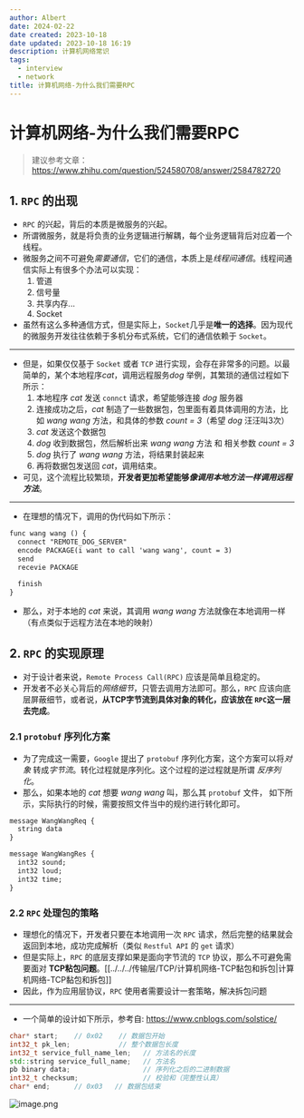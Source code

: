 ```yaml
---
author: Albert
date: 2024-02-22
date created: 2023-10-18
date updated: 2023-10-18 16:19
description: 计算机网络常识
tags:
  - interview
  - network
title: 计算机网络-为什么我们需要RPC
---
```


# 计算机网络-为什么我们需要RPC

> 建议参考文章：
> https://www.zhihu.com/question/524580708/answer/2584782720

## 1. `RPC` 的出现

- `RPC` 的兴起，背后的本质是微服务的兴起。
- 所谓微服务，就是将负责的业务逻辑进行解耦，每个业务逻辑背后对应着一个线程。
- 微服务之间不可避免*需要通信*，它们的通信，本质上是*线程间通信*。线程间通信实际上有很多个办法可以实现：
  1. 管道
  2. 信号量
  3. 共享内存...
  4. Socket
- 虽然有这么多种通信方式，但是实际上，`Socket`几乎是**唯一的选择**。因为现代的微服务开发往往依赖于多机分布式系统，它们的通信依赖于 `Socket`。

---

- 但是，如果仅仅基于 `Socket` 或者 `TCP` 进行实现，会存在非常多的问题。以最简单的，某个本地程序*cat*，调用远程服务*dog* 举例，其繁琐的通信过程如下所示：
  1. 本地程序 *cat* 发送 `connct` 请求，希望能够连接 *dog* 服务器
  2. 连接成功之后，*cat* 制造了一些数据包，包里面有着具体调用的方法，比如 *wang wang* 方法，和具体的参数 *count = 3*（希望 *dog* 汪汪叫3次）
  3. *cat* 发送这个数据包
  4. *dog* 收到数据包，然后解析出来 *wang wang* 方法 和 相关参数 *count = 3*
  5. *dog* 执行了 *wang wang* 方法，将结果封装起来
  6. 再将数据包发送回 *cat*，调用结束。
- 可见，这个流程比较繁琐，**开发者更加希望能够*像调用本地方法一样调用远程方法***。

---

- 在理想的情况下，调用的伪代码如下所示：

```txt
func wang wang () {
  connect "REMOTE_DOG_SERVER"
  encode PACKAGE(i want to call 'wang wang', count = 3)
  send
  recevie PACKAGE

  finish
}
```

- 那么，对于本地的 *cat* 来说，其调用 *wang wang* 方法就像在本地调用一样（有点类似于远程方法在本地的映射） 

## 2. `RPC` 的实现原理

- 对于设计者来说，`Remote Process Call(RPC)` 应该是简单且稳定的。
- 开发者不必关心背后的*网络细节*，只管去调用方法即可。那么，`RPC` 应该向底层屏蔽细节，或者说，**从TCP字节流到具体对象的转化，应该放在 `RPC`这一层去完成**。

### 2.1 `protobuf` 序列化方案

- 为了完成这一需要，`Google` 提出了 `protobuf` 序列化方案，这个方案可以将*对象* 转成*字节流*。转化过程就是序列化。这个过程的逆过程就是所谓 *反序列化*。
- 那么，如果本地的 *cat* 想要 *wang wang* 叫，那么其 `protobuf` 文件， 如下所示，实际执行的时候，需要按照文件当中的规约进行转化即可。

```txt
message WangWangReq {
  string data
}

message WangWangRes {
  int32 sound;
  int32 loud;
  int32 time;
}
```

### 2.2 `RPC` 处理包的策略

- 理想化的情况下，开发者只要在本地调用一次 `RPC` 请求，然后完整的结果就会返回到本地，成功完成解析（类似 `Restful API` 的 `get` 请求）
- 但是实际上，`RPC` 的底层支撑如果是面向字节流的 `TCP` 协议，那么不可避免需要面对 **TCP粘包问题**。[[../../../传输层/TCP/计算机网络-TCP黏包和拆包|计算机网络-TCP黏包和拆包]]
- 因此，作为应用层协议，`RPC` 使用者需要设计一套策略，解决拆包问题

---

- 一个简单的设计如下所示，参考自: https://www.cnblogs.com/solstice/

```cpp
char* start;    // 0x02    // 数据包开始
int32_t pk_len;            // 整个数据包长度
int32_t service_full_name_len;   // 方法名的长度
std::string service_full_name;   // 方法名
pb binary data;                  // 序列化之后的二进制数据
int32_t checksum;                // 校验和（完整性认真）
char* end;      // 0x03   // 数据包结束
```

![image.png](https://img-20221128.oss-cn-shanghai.aliyuncs.com/img-2023-05/20231018161822.png)
